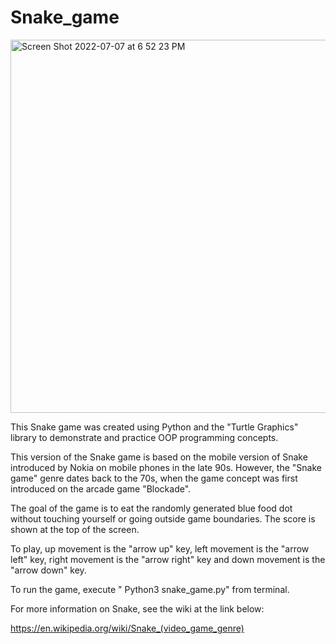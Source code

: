 # Snake_game

<img width="597" alt="Screen Shot 2022-07-07 at 6 52 23 PM" src="https://user-images.githubusercontent.com/76194492/177884565-4f107c8b-0f72-4b7b-80bb-1e2fbd20e388.png">


This Snake game was created using Python and the "Turtle Graphics" library to demonstrate and practice OOP programming concepts.

This version of the Snake game is based on the mobile version of Snake introduced by Nokia on mobile phones in the late 90s. However, the "Snake game" genre dates back to the 70s, when the game concept was first introduced on the arcade game "Blockade". 

The goal of the game is to eat the randomly generated blue food dot without touching yourself or going outside game boundaries. The score is shown at the top of the screen. 

To play, up movement is the "arrow up" key, left movement is  the "arrow left" key, right movement is the "arrow right" key and down movement is the "arrow down" key. 

To run the game, execute " Python3 snake_game.py" from terminal.

For more information on Snake, see the wiki at the link below:

https://en.wikipedia.org/wiki/Snake_(video_game_genre)




